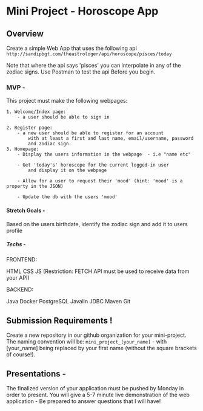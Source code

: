 
# Mini Project - Horoscope App

## Overview

Create a simple Web App that uses the following api `http://sandipbgt.com/theastrologer/api/horoscope/pisces/today`

Note that where the api says 'pisces' you can interpolate in any of the zodiac signs. Use Postman to test the api Before you begin.

### MVP -
This project must make the following webpages:

    1. Welcome/Index page:
        - a user should be able to sign in

    2. Register page:
		- a new user should be able to register for an account 
			with at least a first and last name, email/username, password 
			and zodiac sign.
    3. Homepage:
    	- Display the users information in the webpage  - i.e "name etc"

        - Get 'today's' horoscope for the current logged-in user
        	and display it on the webpage

        - Allow for a user to request their 'mood' (hint: 'mood' is a property in the JSON)

		- Update the db with the users 'mood'

#### Stretch Goals -
Based on the users birthdate, identify the zodiac sign and add it to users profile

##### Techs -
FRONTEND:

HTML
CSS 
JS (Restriction: FETCH API must be used to receive data from your API)

BACKEND:

Java
Docker
PostgreSQL
Javalin
JDBC
Maven
Git

## Submission Requirements !

Create a new repository in our github organization for your mini-project. The naming convention will be: `mini_project_[your_name]` - with [your_name] being replaced by your first name (without the square brackets of course!). 

## Presentations -
The finalized version of your application must be pushed by Monday in order to present. You will give a 5-7 minute live demonstration of the web application - Be prepared to answer questions that I will have!
